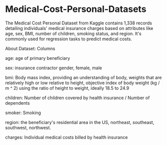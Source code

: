 # Medical-Cost-Personal-Datasets
The Medical Cost Personal Dataset from Kaggle contains 1,338 records detailing individuals' medical insurance charges based on attributes like age, sex, BMI, number of children, smoking status, and region. It's commonly used for regression tasks to predict medical costs.

About Dataset:
Columns

age: age of primary beneficiary

sex: insurance contractor gender, female, male

bmi: Body mass index, providing an understanding of body, weights that are relatively high or low relative to height,
objective index of body weight (kg / m ^ 2) using the ratio of height to weight, ideally 18.5 to 24.9

children: Number of children covered by health insurance / Number of dependents

smoker: Smoking

region: the beneficiary's residential area in the US, northeast, southeast, southwest, northwest.

charges: Individual medical costs billed by health insurance

